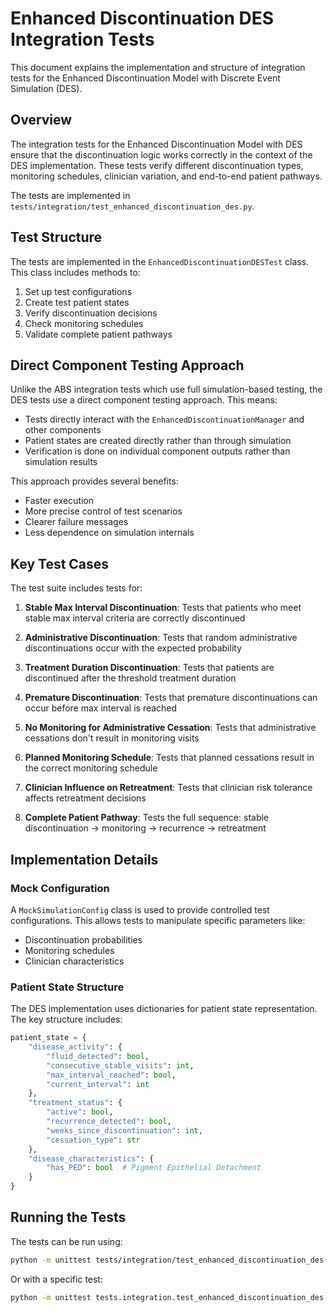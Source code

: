 # Enhanced Discontinuation DES Integration Tests

This document explains the implementation and structure of integration tests for the Enhanced Discontinuation Model with Discrete Event Simulation (DES).

## Overview

The integration tests for the Enhanced Discontinuation Model with DES ensure that the discontinuation logic works correctly in the context of the DES implementation. These tests verify different discontinuation types, monitoring schedules, clinician variation, and end-to-end patient pathways.

The tests are implemented in `tests/integration/test_enhanced_discontinuation_des.py`.

## Test Structure

The tests are implemented in the `EnhancedDiscontinuationDESTest` class. This class includes methods to:

1. Set up test configurations
2. Create test patient states
3. Verify discontinuation decisions
4. Check monitoring schedules
5. Validate complete patient pathways

## Direct Component Testing Approach

Unlike the ABS integration tests which use full simulation-based testing, the DES tests use a direct component testing approach. This means:

- Tests directly interact with the `EnhancedDiscontinuationManager` and other components
- Patient states are created directly rather than through simulation
- Verification is done on individual component outputs rather than simulation results

This approach provides several benefits:
- Faster execution
- More precise control of test scenarios
- Clearer failure messages
- Less dependence on simulation internals

## Key Test Cases

The test suite includes tests for:

1. **Stable Max Interval Discontinuation**: Tests that patients who meet stable max interval criteria are correctly discontinued

2. **Administrative Discontinuation**: Tests that random administrative discontinuations occur with the expected probability

3. **Treatment Duration Discontinuation**: Tests that patients are discontinued after the threshold treatment duration

4. **Premature Discontinuation**: Tests that premature discontinuations can occur before max interval is reached

5. **No Monitoring for Administrative Cessation**: Tests that administrative cessations don't result in monitoring visits

6. **Planned Monitoring Schedule**: Tests that planned cessations result in the correct monitoring schedule

7. **Clinician Influence on Retreatment**: Tests that clinician risk tolerance affects retreatment decisions

8. **Complete Patient Pathway**: Tests the full sequence: stable discontinuation → monitoring → recurrence → retreatment

## Implementation Details

### Mock Configuration

A `MockSimulationConfig` class is used to provide controlled test configurations. This allows tests to manipulate specific parameters like:

- Discontinuation probabilities
- Monitoring schedules
- Clinician characteristics

### Patient State Structure

The DES implementation uses dictionaries for patient state representation. The key structure includes:

```python
patient_state = {
    "disease_activity": {
        "fluid_detected": bool,
        "consecutive_stable_visits": int,
        "max_interval_reached": bool,
        "current_interval": int
    },
    "treatment_status": {
        "active": bool,
        "recurrence_detected": bool,
        "weeks_since_discontinuation": int,
        "cessation_type": str
    },
    "disease_characteristics": {
        "has_PED": bool  # Pigment Epithelial Detachment
    }
}
```

## Running the Tests

The tests can be run using:

```bash
python -m unittest tests/integration/test_enhanced_discontinuation_des.py
```

Or with a specific test:

```bash
python -m unittest tests.integration.test_enhanced_discontinuation_des.EnhancedDiscontinuationDESTest.test_stable_max_interval_discontinuation
```